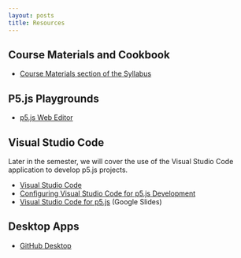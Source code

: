 ```yaml
---
layout: posts
title: Resources
---
```


## Course Materials and Cookbook

* [Course Materials section of the
Syllabus][syllabus-course-materials]
<!--- * [Course Cookbook][cookbook] --->

[syllabus-course-materials]: https://docs.google.com/document/d/1Bp_ZFETOXmskPMdWBHZ81BNzNsrq1Yq5jrcFN_n0Rv0/edit#bookmark=id.4vh2xmnvrsau
[cookbook]: https://docs.google.com/document/d/1Y2A9jh5XxCojrMkIbzu2FROSv4Tl3izR-OERsgMzCZc/edit


 
## P5.js Playgrounds

* [p5.js Web Editor](https://editor.p5js.org)
<!---
* [OpenProcessing.org](https://www.openprocessing.org)
* [JavaScript Tutor](http://www.pythontutor.com/javascript.html#mode=edit)
* [Glitch](https://glitch.com)
 --->
 
## Visual Studio Code

Later in the semester, we will cover the use of the Visual Studio Code application to develop p5.js projects.

* [Visual Studio Code](https://code.visualstudio.com/)
* [Configuring Visual Studio Code for p5.js Development](https://notes.osteele.com/vscode-for-p5js)
* [Visual Studio Code for p5.js](https://docs.google.com/presentation/d/1752TdyFIoL2mOFOSzVIZiOlIrLAWEZvBLPR0a62yJaw/edit?usp=sharing) (Google Slides)

## Desktop Apps

* [GitHub Desktop](https://desktop.github.com/)

<!---
## Instructor Notes

* [Oliver's p5.js resources](https://notes.osteele.com/p5js)
* [Oliver's JavaScript resources](https://notes.osteele.com/javascript)
* [p5.js examples][p5js-examples]
  demonstrate how to do things that have come up during student projects:
  controlling gif animation, cross-fading audio, slicing sketches, etc.
* [p5.js step-by-step tutorials][p5js-tutorials]
  demonstrate various concepts or techniques. These differ from the _examples_
  in that they take several steps to build up to a complete solution, and may
  general some alternative solutions along the way. They are intended to teach
  an understanding of various concepts along the way to the solution, rather
  than to present it wholesale.

[p5js-examples]: https://www.notion.so/p5-js-Examples-18214cd693bd43919d9d0c4cded0b05f
[p5js-tutorials]: https://www.notion.so/55581dbef83f40e3a386ddc6be1bbee8?v=6cbd3221f9ca493781875887b169abca
 --->
